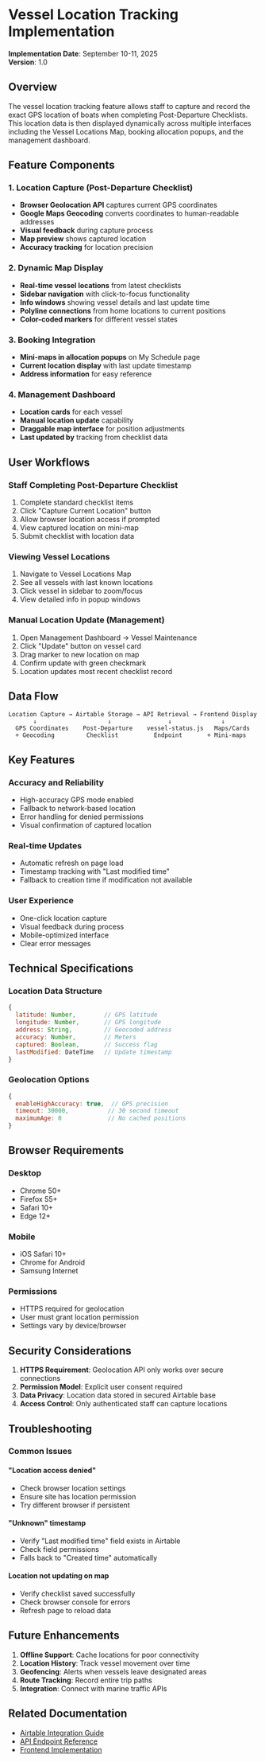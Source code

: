# Vessel Location Tracking Implementation

**Implementation Date**: September 10-11, 2025  
**Version**: 1.0

## Overview

The vessel location tracking feature allows staff to capture and record the exact GPS location of boats when completing Post-Departure Checklists. This location data is then displayed dynamically across multiple interfaces including the Vessel Locations Map, booking allocation popups, and the management dashboard.

## Feature Components

### 1. Location Capture (Post-Departure Checklist)
- **Browser Geolocation API** captures current GPS coordinates
- **Google Maps Geocoding** converts coordinates to human-readable addresses
- **Visual feedback** during capture process
- **Map preview** shows captured location
- **Accuracy tracking** for location precision

### 2. Dynamic Map Display
- **Real-time vessel locations** from latest checklists
- **Sidebar navigation** with click-to-focus functionality
- **Info windows** showing vessel details and last update time
- **Polyline connections** from home locations to current positions
- **Color-coded markers** for different vessel states

### 3. Booking Integration
- **Mini-maps in allocation popups** on My Schedule page
- **Current location display** with last update timestamp
- **Address information** for easy reference

### 4. Management Dashboard
- **Location cards** for each vessel
- **Manual location update** capability
- **Draggable map interface** for position adjustments
- **Last updated by** tracking from checklist data

## User Workflows

### Staff Completing Post-Departure Checklist
1. Complete standard checklist items
2. Click "Capture Current Location" button
3. Allow browser location access if prompted
4. View captured location on mini-map
5. Submit checklist with location data

### Viewing Vessel Locations
1. Navigate to Vessel Locations Map
2. See all vessels with last known locations
3. Click vessel in sidebar to zoom/focus
4. View detailed info in popup windows

### Manual Location Update (Management)
1. Open Management Dashboard → Vessel Maintenance
2. Click "Update" button on vessel card
3. Drag marker to new location on map
4. Confirm update with green checkmark
5. Location updates most recent checklist record

## Data Flow

```
Location Capture → Airtable Storage → API Retrieval → Frontend Display
       ↓                    ↓                ↓              ↓
  GPS Coordinates    Post-Departure    vessel-status.js   Maps/Cards
  + Geocoding         Checklist          Endpoint       + Mini-maps
```

## Key Features

### Accuracy and Reliability
- High-accuracy GPS mode enabled
- Fallback to network-based location
- Error handling for denied permissions
- Visual confirmation of captured location

### Real-time Updates
- Automatic refresh on page load
- Timestamp tracking with "Last modified time"
- Fallback to creation time if modification not available

### User Experience
- One-click location capture
- Visual feedback during process
- Mobile-optimized interface
- Clear error messages

## Technical Specifications

### Location Data Structure
```javascript
{
  latitude: Number,        // GPS latitude
  longitude: Number,       // GPS longitude
  address: String,         // Geocoded address
  accuracy: Number,        // Meters
  captured: Boolean,       // Success flag
  lastModified: DateTime   // Update timestamp
}
```

### Geolocation Options
```javascript
{
  enableHighAccuracy: true,  // GPS precision
  timeout: 30000,           // 30 second timeout
  maximumAge: 0             // No cached positions
}
```

## Browser Requirements

### Desktop
- Chrome 50+
- Firefox 55+
- Safari 10+
- Edge 12+

### Mobile
- iOS Safari 10+
- Chrome for Android
- Samsung Internet

### Permissions
- HTTPS required for geolocation
- User must grant location permission
- Settings vary by device/browser

## Security Considerations

1. **HTTPS Requirement**: Geolocation API only works over secure connections
2. **Permission Model**: Explicit user consent required
3. **Data Privacy**: Location data stored in secured Airtable base
4. **Access Control**: Only authenticated staff can capture locations

## Troubleshooting

### Common Issues

#### "Location access denied"
- Check browser location settings
- Ensure site has location permission
- Try different browser if persistent

#### "Unknown" timestamp
- Verify "Last modified time" field exists in Airtable
- Check field permissions
- Falls back to "Created time" automatically

#### Location not updating on map
- Verify checklist saved successfully
- Check browser console for errors
- Refresh page to reload data

## Future Enhancements

1. **Offline Support**: Cache locations for poor connectivity
2. **Location History**: Track vessel movement over time
3. **Geofencing**: Alerts when vessels leave designated areas
4. **Route Tracking**: Record entire trip paths
5. **Integration**: Connect with marine traffic APIs

## Related Documentation

- [Airtable Integration Guide](../../03-integrations/airtable/LOCATION_TRACKING_AIRTABLE.md)
- [API Endpoint Reference](../../04-technical/VESSEL_STATUS_API.md)
- [Frontend Implementation](../../04-technical/LOCATION_TRACKING_FRONTEND.md)
